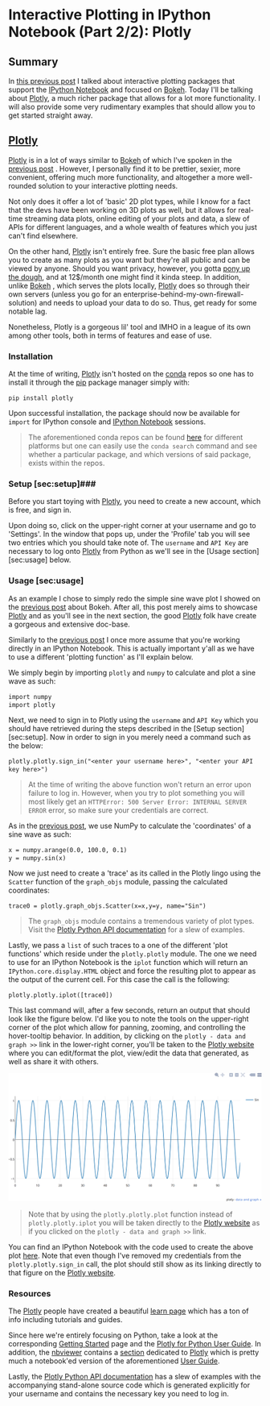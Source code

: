 # Interactive Plotting in IPython Notebook (Part 2/2): Plotly #
## Summary ##
In [this previous post](http://pyscience.wordpress.com/2014/09/01/interactive-plotting-in-ipython-notebook-part-12-bokeh/) I talked about interactive plotting packages that support the [IPython Notebook](http://ipython.org/notebook.html) and focused on [Bokeh](bokeh.pydata.org).  Today I'll be talking about [Plotly](https://plot.ly/), a much richer package that allows for a lot more functionality. I will also provide some very rudimentary examples that should allow you to get started straight away.

## [Plotly](https://plot.ly/) ##
[Plotly](https://plot.ly/) is in a lot of ways similar to [Bokeh](bokeh.pydata.org) of which I've spoken in the [previous post](http://pyscience.wordpress.com/2014/09/01/interactive-plotting-in-ipython-notebook-part-12-bokeh/) . However, I personally find it to be prettier, sexier, more convenient, offering much more functionality, and altogether a more well-rounded solution to your interactive plotting needs.

Not only does it offer a lot of 'basic' 2D plot types, while I know for a fact that the devs have been working on 3D plots as well, but it allows for real-time streaming data plots, online editing of your plots and data, a slew of APIs for different languages, and a whole wealth of features which you just can't find elsewhere.

On the other hand, [Plotly](https://plot.ly/) isn't entirely free. Sure the basic free plan allows you to create as many plots as you want but they're all public and can be viewed by anyone. Should you want privacy, however, you gotta [pony up the dough](https://plot.ly/product/plans/), and at 12$/month one might find it kinda steep. In addition, unlike [Bokeh](bokeh.pydata.org) , which serves the plots locally, [Plotly](https://plot.ly/) does so through their own servers (unless you go for an enterprise-behind-my-own-firewall-solution) and needs to upload your data to do so. Thus, get ready for some notable lag.

Nonetheless, Plotly is a gorgeous lil' tool and IMHO in a league of its own among other tools, both in terms of features and ease of use.

### Installation ###
At the time of writing, [Plotly](https://plot.ly/) isn't hosted on the [conda](conda.pydata.org) repos so one has to install it through the [pip](http://pip.readthedocs.org/en/latest/) package manager simply with:

```
pip install plotly
```

Upon successful installation, the package should now be available for `import` for IPython console and [IPython Notebook](ipython.org/notebook.html) sessions.

> The aforementioned conda repos can be found [here](http://repo.continuum.io/pkgs/) for different platforms but one can easily use the `conda search` command and see whether a particular package, and which versions of said package, exists within the repos.

### Setup [sec:setup]###
Before you start toying with [Plotly](https://plot.ly/), you need to create a new account, which is free, and sign in. 

Upon doing so, click on the upper-right corner at your username and go to 'Settings'. In the window that pops up, under the 'Profile' tab you will see two entries which you should take note of. The `username` and `API Key` are necessary to log onto [Plotly](https://plot.ly/) from Python as we'll see in the [Usage section][sec:usage] below.

### Usage [sec:usage] ###
As an example I chose to simply redo the simple sine wave plot I showed on the [previous post](http://pyscience.wordpress.com/2014/09/01/interactive-plotting-in-ipython-notebook-part-12-bokeh/) about Bokeh. After all, this post merely aims to showcase [Plotly](https://plot.ly/) and as you'll see in the next section, the good [Plotly](https://plot.ly/) folk have create a gorgeous and extensive doc-base.

Similarly to the [previous post](http://pyscience.wordpress.com/2014/09/01/interactive-plotting-in-ipython-notebook-part-12-bokeh/) I once more assume that you're working directly in an IPython Notebook. This is actually important y'all as we have to use a different 'plotting function' as I'll explain below.

We simply begin by importing `plotly` and `numpy` to calculate and plot a sine wave as such:

```
import numpy
import plotly
```

Next, we need to sign in to Plotly using the `username` and `API Key` which you should have retrieved during the steps described in the [Setup section][sec:setup]. Now in order to sign in you merely need a command such as the below:

```
plotly.plotly.sign_in("<enter your username here>", "<enter your API key here>")
```

> At the time of writing the above function won't return an error upon failure to log in. However, when you try to plot something you will most likely get an `HTTPError: 500 Server Error: INTERNAL SERVER ERROR` error, so make sure your credentials are correct.

As in the [previous post](http://pyscience.wordpress.com/2014/09/01/interactive-plotting-in-ipython-notebook-part-12-bokeh/), we use NumPy to calculate the 'coordinates' of a sine wave as such:

```
x = numpy.arange(0.0, 100.0, 0.1)
y = numpy.sin(x)
```

Now we just need to create a 'trace' as its called in the Plotly lingo using the `Scatter` function of the `graph_objs` module, passing the calculated coordinates:

```
trace0 = plotly.graph_objs.Scatter(x=x,y=y, name="Sin")
```

> The `graph_objs` module contains a tremendous variety of plot types. Visit the [Plotly Python API documentation](https://plot.ly/python/) for a slew of examples.

Lastly, we pass a `list` of such traces to a one of the different 'plot functions' which reside under the `plotly.plotly` module. The one we need to use for an IPython Notebook is the `iplot` function which will return an `IPython.core.display.HTML` object and force the resulting plot to appear as the output of the current cell. For this case the call is the following:

```
plotly.plotly.iplot([trace0])
```

This last command will, after a few seconds, return an output that should look like the figure below. I'd like you to note the tools on the upper-right corner of the plot which allow for panning, zooming, and controlling the hover-tooltip behavior. In addition, by clicking on the `plotly - data and graph >>` link in the lower-right corner, you'll be taken to the [Plotly website](https://plot.ly/) where you can edit/format the plot, view/edit the data that generated, as well as share it with others.

![The sine wave plot as generated by Plotly](SinePlotPlotly.png)

> Note that by using the `plotly.plotly.plot` function instead of `plotly.plotly.iplot` you will be taken directly to the [Plotly website](https://plot.ly/)  as if you clicked on the `plotly - data and graph >>` link.

You can find an IPython Notebook with the code used to create the above plot [here](http://nbviewer.ipython.org/urls/bitbucket.org/somada141/pyscience/raw/master/20140903_InteractivePlottingPlotly/plotly.ipynb). Note that even though I've removed my credentials from the `plotly.plotly.sign_in` call, the plot should still show as its linking directly to that figure on the [Plotly website](https://plot.ly/).

### Resources ###
The [Plotly](https://plot.ly/) people have created a beautiful [learn page](https://plot.ly/learn/) which has a ton of info including tutorials and guides. 

Since here we're entirely focusing on Python, take a look at the corresponding [Getting Started](https://plot.ly/python/getting-started/) page and the [Plotly for Python User Guide](https://plot.ly/python/user-guide/).  In addition, the [nbviewer](http://nbviewer.ipython.org/) contains a [section](http://nbviewer.ipython.org/github/plotly/python-user-guide/blob/master/Index.ipynb) dedicated to [Plotly](https://plot.ly/) which is pretty much a notebook'ed version of the aforementioned [User Guide](https://plot.ly/python/user-guide/). 

Lastly, the [Plotly Python API documentation](https://plot.ly/python/) has a slew of examples with the accompanying stand-alone source code which is generated explicitly for your username and contains the necessary key you need to log in.